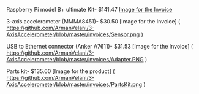 Raspberry Pi model B+ ultimate Kit- $141.47 [Image for the Invoice](https://github.com/ArmanVelani/3-AxisAccelerometer/blob/master/invoices/RaspberryInvoice.png)   

3-axis accelerometer (MMMA8451)- $30.50 [Image for the Invoice] ( https://github.com/ArmanVelani/3-AxisAccelerometer/blob/master/invoices/Sensor.png )   

USB to Ethernet connector (Anker A7611)- $31.53 [Image for the Invoice] ( https://github.com/ArmanVelani/3-AxisAccelerometer/blob/master/invoices/Adapter.PNG )   

Parts kit- $135.60 [Image for the product] ( https://github.com/ArmanVelani/3-AxisAccelerometer/blob/master/invoices/PartsKit.png )   

